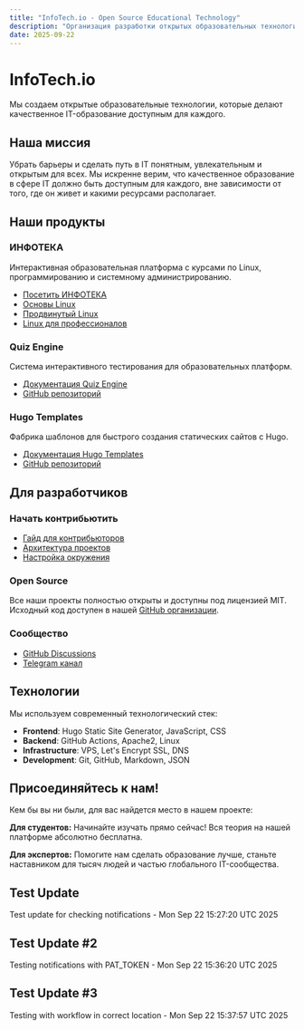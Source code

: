```yaml
---
title: "InfoTech.io - Open Source Educational Technology"
description: "Организация разработки открытых образовательных технологий"
date: 2025-09-22
---
```


# InfoTech.io

Мы создаем открытые образовательные технологии, которые делают качественное IT-образование доступным для каждого.

## Наша миссия

Убрать барьеры и сделать путь в IT понятным, увлекательным и открытым для всех. Мы искренне верим, что качественное образование в сфере IT должно быть доступным для каждого, вне зависимости от того, где он живет и какими ресурсами располагает.

## Наши продукты

### ИНФОТЕКА
Интерактивная образовательная платформа с курсами по Linux, программированию и системному администрированию.
- [Посетить ИНФОТЕКА](https://infotecha.ru)
- [Основы Linux](https://linux-base.infotecha.ru)
- [Продвинутый Linux](https://linux-advanced.infotecha.ru)
- [Linux для профессионалов](https://linux-professional.infotecha.ru)

### Quiz Engine
Система интерактивного тестирования для образовательных платформ.
- [Документация Quiz Engine](https://quiz.info-tech.io)
- [GitHub репозиторий](https://github.com/info-tech-io/quiz)

### Hugo Templates
Фабрика шаблонов для быстрого создания статических сайтов с Hugo.
- [Документация Hugo Templates](https://hugo.info-tech.io)
- [GitHub репозиторий](https://github.com/info-tech-io/hugo-templates)

## Для разработчиков

### Начать контрибьютить
- [Гайд для контрибьюторов](/contributing/)
- [Архитектура проектов](/architecture/)
- [Настройка окружения](/development/)

### Open Source
Все наши проекты полностью открыты и доступны под лицензией MIT. Исходный код доступен в нашей [GitHub организации](https://github.com/info-tech-io).

### Сообщество
- [GitHub Discussions](https://github.com/orgs/info-tech-io/discussions)
- [Telegram канал](https://t.me/infotecha_ru)

## Технологии

Мы используем современный технологический стек:
- **Frontend**: Hugo Static Site Generator, JavaScript, CSS
- **Backend**: GitHub Actions, Apache2, Linux
- **Infrastructure**: VPS, Let's Encrypt SSL, DNS
- **Development**: Git, GitHub, Markdown, JSON

## Присоединяйтесь к нам!

Кем бы вы ни были, для вас найдется место в нашем проекте:

**Для студентов:**
Начинайте изучать прямо сейчас! Вся теория на нашей платформе абсолютно бесплатна.

**Для экспертов:**
Помогите нам сделать образование лучше, станьте наставником для тысяч людей и частью глобального IT-сообщества.

## Test Update

Test update for checking notifications - Mon Sep 22 15:27:20 UTC 2025


## Test Update #2

Testing notifications with PAT_TOKEN - Mon Sep 22 15:36:20 UTC 2025


## Test Update #3

Testing with workflow in correct location - Mon Sep 22 15:37:57 UTC 2025
